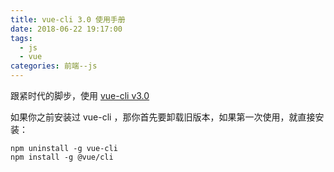```yaml
---
title: vue-cli 3.0 使用手册
date: 2018-06-22 19:17:00
tags: 
  - js
  - vue
categories: 前端--js
---
```

跟紧时代的脚步，使用 [vue-cli v3.0](https://cli.vuejs.org/)
<!-- more -->

如果你之前安装过 vue-cli ，那你首先要卸载旧版本，如果第一次使用，就直接安装：

```
npm uninstall -g vue-cli
npm install -g @vue/cli
```